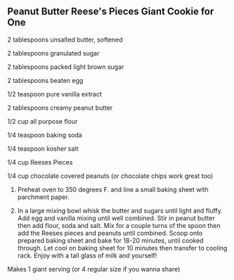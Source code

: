 ## **Peanut Butter Reese's Pieces Giant Cookie for One**

2 tablespoons unsalted butter, softened

2 tablespoons granulated sugar

2 tablespoons packed light brown sugar

2 tablespoons beaten egg

1/2 teaspoon pure vanilla extract

2 tablespoons creamy peanut butter

1/2 cup all purpose flour

1/4 teaspoon baking soda

1/4 teaspoon kosher salt

1/4 cup Reeses Pieces

1/4 cup chocolate covered peanuts (or chocolate chips work great too)

1. Preheat oven to 350 degrees F. and line a small baking sheet with parchment paper.

2. In a large mixing bowl whisk the butter and sugars until light and fluffy. Add egg and vanilla mixing until well combined. Stir in peanut butter then add flour, soda and salt. Mix for a couple turns of the spoon then add the Reeses pieces and peanuts until combined. Scoop onto prepared baking sheet and bake for 18-20 minutes, until cooked through. Let cool on baking sheet for 10 minutes then transfer to cooling rack. Enjoy with a tall glass of milk and yourself!

Makes 1 giant serving (or 4 regular size if you wanna share)